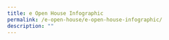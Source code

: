 ```yaml
---
title: e Open House Infographic
permalink: /e-open-house/e-open-house-infographic/
description: ""
---
```

